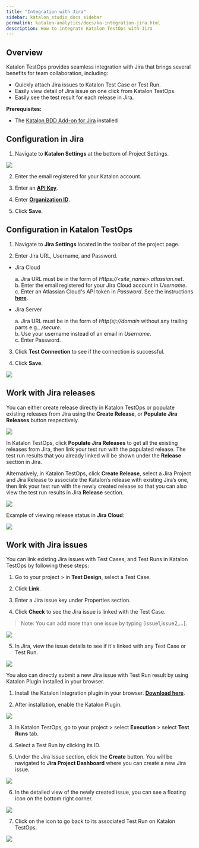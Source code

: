 ```yaml
---
title: "Integration with Jira" 
sidebar: katalon_studio_docs_sidebar
permalink: katalon-analytics/docs/ka-integration-jira.html 
description: How to integrate Katalon TestOps with Jira
---
```

## Overview

Katalon TestOps provides seamless integration with Jira that brings several benefits for team collaboration, including:
* Quickly attach Jira issues to Katalon Test Case or Test Run.
* Easily view detail of Jira issue on one click from Katalon TestOps.
* Easily see the test result for each release in Jira.

**Prerequisites:**
* The [Katalon BDD Add-on for Jira](https://docs.katalon.com/katalon-studio/docs/BDD-field-jira-cloud.html#install-and-use-katalon-bdd-custom-field-in-jira-cloud) installed 

## Configuration in Jira

1. Navigate to **Katalon Settings** at the bottom of Project Settings.

![](https://github.com/katalon-studio/docs-images/raw/master/katalon-analytics/docs/jira-ka-configure/1-jira-ka-config.png)

2. Enter the email registered for your Katalon account.

3. Enter an **[API Key](https://docs.katalon.com/katalon-analytics/docs/api-key.html)**.

4. Enter **[Organization ID](https://docs.katalon.com/katalon-analytics/docs/getting-started.html)**.

5. Click **Save**.

## Configuration in Katalon TestOps

1. Navigate to **Jira Settings** located in the toolbar of the project page.

2. Enter Jira URL, Username, and Password.

* Jira Cloud

    a. Jira URL must be in the form of _Https://<site_name>.atlassian.net_.\
    b. Enter the email registered for your Jira Cloud account in *Username*.\
    c. Enter an Atlassian Cloud's API token in *Password*. See the instructions **[here](https://confluence.atlassian.com/cloud/api-tokens-938839638.html)**.

* Jira Server

    a. Jira URL must be in the form of _Http(s)://domain_ without any trailing parts e.g., _/secure_.\
    b. Use your username instead of an email in *Username*.\
    c. Enter Password.

3. Click **Test Connection** to see if the connection is successful.

4. Click **Save**.

![](https://github.com/katalon-studio/docs-images/raw/master/katalon-analytics/docs/jira-ka-configure/2-jira-ka-config.JPG)

## Work with Jira releases

You can either create release directly in Katalon TestOps or populate existing releases from Jira using the **Create Release**, or **Populate Jira Releases** button respectively.

![](https://github.com/katalon-studio/docs-images/raw/master/katalon-analytics/docs/jira-ka-configure/ka-create-release.JPG)

In Katalon TestOps, click **Populate Jira Releases** to get all the existing releases from Jira, then link your test run with the populated release. The test run results that you already linked will be shown under the **Release** section in Jira.

Alternatively, in Katalon TestOps, click **Create Release**, select a Jira Project and Jira Release to associate the Katalon’s release with existing Jira’s one, then link your test run with the newly created release so that you can also view the test run results in Jira **Release** section.

![](https://github.com/katalon-studio/docs-images/raw/master/katalon-analytics/docs/jira-ka-configure/ka-create-release-2.JPG)

Example of viewing release status in **Jira Cloud**:

![](https://github.com/katalon-studio/docs-images/raw/master/katalon-analytics/docs/jira-ka-configure/jira-release-result-example.JPG)


## Work with Jira issues

You can link existing Jira issues with Test Cases, and Test Runs in Katalon TestOps by following these steps:

1. Go to your project > in **Test Design**, select a Test Case.

2. Click **Link**.

3. Enter a Jira issue key under Properties section.

4. Click **Check** to see the Jira issue is linked with the Test Case.

> Note: You can add more than one issue by typing [issue1,issue2,...].

![](https://github.com/katalon-studio/docs-images/raw/master/katalon-analytics/docs/jira-ka-configure/ka-link-jira-issue-with-test-case.JPG)

5. In Jira, view the issue details to see if it's linked with any Test Case or Test Run.

![](https://github.com/katalon-studio/docs-images/raw/master/katalon-analytics/docs/jira-ka-configure/jira-issue-detail-with-linked-test-case.JPG)

You also can directly submit a new Jira issue with Test Run result by using Katalon Plugin installed in your browser.

1. Install the Katalon Integration plugin in your browser. **[Download here](https://chrome.google.com/webstore/detail/katalon-integration/cechonbcopffiimhnkgghckbgipciedg)**.

2. After installation, enable the Katalon Plugin.

![](https://github.com/katalon-studio/docs-images/raw/master/katalon-analytics/docs/jira-ka-configure/katalon-plugin-installed.JPG)

3. In Katalon TestOps, go to your project > select **Execution** > select **Test Runs** tab.

4. Select a Test Run by clicking its ID.

5. Under the Jira Issue section, click the **Create** button. You will be navigated to **Jira Project Dashboard** where you can create a new Jira issue.

![](https://github.com/katalon-studio/docs-images/raw/master/katalon-analytics/docs/jira-ka-configure/ka-create-jira-issue.JPG)

6. In the detailed view of the newly created issue, you can see a floating icon on the bottom right corner.

![](https://github.com/katalon-studio/docs-images/blob/master/katalon-analytics/docs/jira-ka-configure/jira-issue-detail-with-floating-katalon-icon.JPG)

7. Click on the icon to go back to its associated Test Run on Katalon TestOps.

![](https://github.com/katalon-studio/docs-images/raw/master/katalon-analytics/docs/jira-ka-configure/ka-linked-jira-issue-with-test-execution.JPG)

